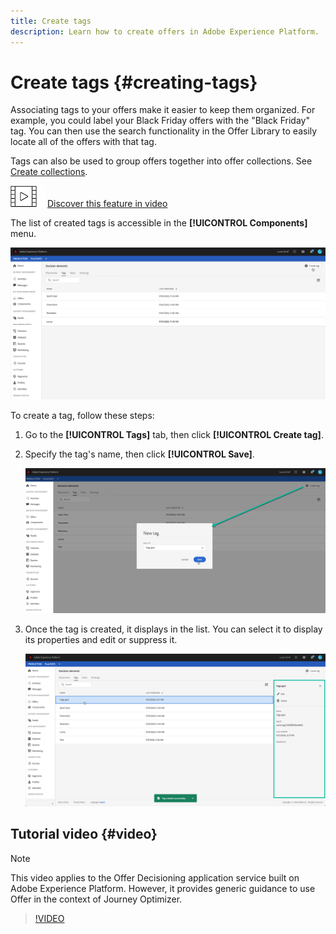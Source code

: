 ```yaml
---
title: Create tags
description: Learn how to create offers in Adobe Experience Platform.
---
```

# Create tags {#creating-tags}

Associating tags to your offers make it easier to keep them organized. For example, you could label your Black Friday offers with the "Black Friday" tag. You can then use the search functionality in the Offer Library to easily locate all of the offers with that tag.

Tags can also be used to group offers together into offer collections. See [Create collections](../offer-library/creating-collections.md).

![](../../assets/do-not-localize/how-to-video.png) [Discover this feature in video](#video)

The list of created tags is accessible in the **[!UICONTROL Components]** menu.

![](../../assets/tags_list.png)

To create a tag, follow these steps:

1. Go to the **[!UICONTROL Tags]** tab, then click **[!UICONTROL Create tag]**.

1. Specify the tag's name, then click **[!UICONTROL Save]**.

    ![](../../assets/tags_create.png)

1. Once the tag is created, it displays in the list. You can select it to display its properties and edit or suppress it.

    ![](../../assets/tags_created.png)

## Tutorial video {#video}

>[!NOTE]
>
>This video applies to the Offer Decisioning application service built on Adobe Experience Platform. However, it provides generic guidance to use Offer in the context of Journey Optimizer.

>[!VIDEO](https://video.tv.adobe.com/v/329374?quality=12)
